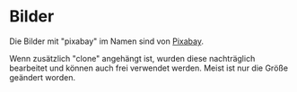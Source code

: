# Bilder
Die Bilder mit "pixabay" im Namen sind von [Pixabay](https://pixabay.com).

Wenn zusätzlich "clone" angehängt ist, wurden diese nachträglich bearbeitet und können auch frei verwendet werden. Meist ist nur die Größe geändert worden.

